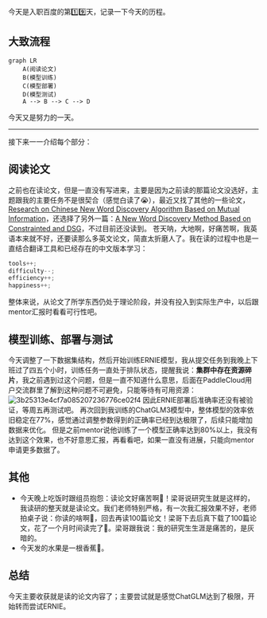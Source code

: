 今天是入职百度的第1️⃣9️⃣天，记录一下今天的历程。

## 大致流程

```mermaid
graph LR
    A(阅读论文)
    B(模型训练)
    C(模型部署)
    D(模型测试)
    A --> B --> C --> D
```

今天又是努力的一天。

---
接下来一一介绍每个部分：

## 阅读论文
之前也在读论文，但是一直没有写进来，主要是因为之前读的那篇论文没选好，主题跟我的主要任务不是很契合（感觉白读了😭），最近又找了其他的一些论文，[Research on Chinese New Word Discovery Algorithm Based on Mutual Information](https://dl.acm.org/doi/10.1145/3377713.3377785)，还选择了另外一篇：[A New Word Discovery Method Based on Constrainted and DSG](https://ieeexplore.ieee.org/document/8996406)，不过目前还没读到。
苍天呐，大地啊，好痛苦啊，我英语本来就不好，还要读那么多英文论文，简直太折磨人了。我在读的过程中也是一直结合翻译工具和已经存在的中文版本学习：
```C++
tools++;
difficulty--;
efficiency++;
happiness++;
```
整体来说，从论文了所学东西仍处于理论阶段，并没有投入到实际生产中，以后跟mentor汇报时看看可行性吧。

## 模型训练、部署与测试
今天调整了一下数据集结构，然后开始训练ERNIE模型，我从提交任务到我晚上下班过了四五个小时，训练任务一直处于排队状态，提醒我说：**集群中存在资源碎片**，我之前遇到过这个问题，但是一直不知道什么意思，后面在PaddleCloud用户交流群里了解到这种问题不可避免，只能等待有可用资源：
![3b25313e4cf7a085207236776ce02f4](https://github.com/user-attachments/assets/f91f0c39-4520-497c-8771-08944e7c244a)
因此ERNIE部署后准确率还没有被验证，等周五再测试吧。
再次回到我训练的ChatGLM3模型中，整体模型的效率依旧稳定在77%，感觉通过调整参数得到的正确率已经到达极限了，后续只能增加数据来优化。
但是之前mentor说他训练了一个模型正确率达到80%以上，我没有达到这个效果，也不好意思汇报，再看看吧，如果一直没有进展，只能向mentor申请更多数据了。

## 其他
- 今天晚上吃饭时跟组员抱怨：读论文好痛苦啊🤮！梁哥说研究生就是这样的，我读研的整天就是读论文。我们老师特别严格，有一次我汇报效果不好，老师拍桌子说：你读的啥啊🤬，回去再读100篇论文！梁哥下去后真下载了100篇论文，花了一个月时间读完了🤣。梁哥跟我说：我的研究生生涯是痛苦的，是灰暗的。
- 今天发的水果是一根香蕉🍌。

## 总结
今天主要收获就是读的论文内容了；主要尝试就是感觉ChatGLM达到了极限，开始转而尝试ERNIE。

<!-- ##{"timestamp":1732106521}## -->